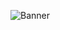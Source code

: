 ![Banner](https://raw.githubusercontent.com/flirtman/bored-ape/refs/heads/main/assets/imgs/preview.png)
